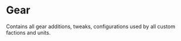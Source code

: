 
# Gear

Contains all gear additions, tweaks, configurations used by all custom factions and units.
